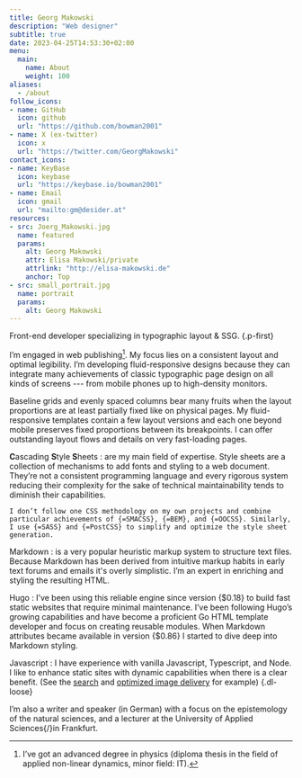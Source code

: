 ```yaml
---
title: Georg Makowski
description: "Web designer"
subtitle: true
date: 2023-04-25T14:53:30+02:00
menu:
  main:
    name: About
    weight: 100
aliases: 
  - /about
follow_icons:
- name: GitHub
  icon: github
  url: "https://github.com/bowman2001"
- name: X (ex-twitter)
  icon: x
  url: "https://twitter.com/GeorgMakowski"
contact_icons:
- name: KeyBase
  icon: keybase
  url: "https://keybase.io/bowman2001"
- name: Email
  icon: gmail
  url: "mailto:gm@desider.at"
resources:
- src: Joerg_Makowski.jpg
  name: featured
  params:
    alt: Georg Makowski
    attr: Elisa Makowski/private
    attrlink: "http://elisa-makowski.de"
    anchor: Top
- src: small_portrait.jpg
  name: portrait
  params:
    alt: Georg Makowski
---
```


Front-end developer specializing in typographic layout & SSG.
{.p-first}
<!--more-->

I’m engaged in web publishing[^1]. My focus lies on a consistent layout and optimal legibility. I’m developing fluid-responsive designs because they can integrate many achievements of classic typographic page design on all kinds of screens --- from mobile phones up to high-density monitors.

Baseline grids and evenly spaced columns bear many fruits when the layout proportions are at least partially fixed like on physical pages. My fluid-responsive templates contain a few layout versions and each one beyond mobile preserves fixed proportions between its breakpoints. I can offer outstanding layout flows and details on very fast-loading pages.

[^1]: I’ve got an advanced degree in physics (diploma thesis in the field of applied non-linear dynamics, minor field: IT).

**C**ascading **S**tyle **S**heets
: are my main field of expertise. Style sheets are a collection of mechanisms to add fonts and styling to a web document. They’re not a consistent programming language and every rigorous system reducing their complexity for the sake of technical maintainability tends to diminish their capabilities.

    I don’t follow one CSS methodology on my own projects and combine particular achievements of {=SMACSS}, {=BEM}, and {=OOCSS}. Similarly, I use {=SASS} and {=PostCSS} to simplify and optimize the style sheet generation.

Markdown
: is a very popular heuristic markup system to structure text files. Because Markdown has been derived from intuitive markup habits in early text forums and emails it's overly simplistic. I’m an expert in enriching and styling the resulting HTML.

Hugo
: I’ve been using this reliable engine since version {$0.18} to build fast static websites that require minimal maintenance. I’ve been following Hugo’s growing capabilities and have become a proficient Go HTML template developer and focus on creating reusable modules. When Markdown attributes became available in version {$0.86} I started to dive deep into Markdown styling.

Javascript
: I have experience with vanilla Javascript, Typescript, and Node. I like to enhance static sites with dynamic capabilities when there is a clear benefit. (See the [search](/search) and [optimized image delivery](/blog/image/standalone) for example)
{.dl-loose}

I’m also a writer and speaker (in German) with a focus on the epistemology of the natural sciences, and a lecturer at the University of Applied Sciences{/}in Frankfurt.
